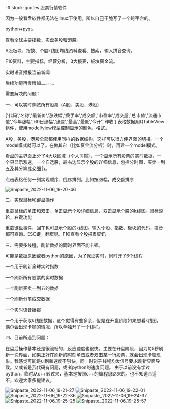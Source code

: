 -# stock-quotes
股票行情软件

因为一般看盘软件都无法在linux下使用，所以自己干脆写了一个跨平台的。

python+pyqt。

查看全球主要指数，实盘美股和港股。

A股板块、指数、个股k线图均线资料查看、搜索，输入拼音查询。

F10资料，主要指标，经营分析，3大报表，板块资金流。

实时语音播报当前新闻

后续功能再慢慢加。。。。。。

需要解决的问题：

一、可以实时浏览所有股票（A股，美股，港股）

['代码','名称','最新价','涨跌幅','换手率','成交额','市盈率','成交量','总市值','流通市值','今年涨幅','60日涨幅','涨速','最高','最低','今开','昨收']
表格数据用QTableView组件，使用model/view模型控制显示的颜色，格式。

A股，美股，港股全部都使用同样的数据结构，这样可以很方便界面的切换。一个model模式就可以了。在做其它（比如资金流分析）时，再建一个model模式。

看盘的主界面上分了4大块区域（个人习惯），一个显示所有股票的实时数据，一个只显示涨速，一个自选股，最右边显示个股的详细信息，包括分时图，买卖一到五及其分笔成交细节。

点击表格任何一列实现顺序、倒序排列。比如按涨幅，成交额排序

![Snipaste_2022-11-06_19-20-46](https://user-images.githubusercontent.com/29307274/200167923-75be3496-439d-48f6-8e2b-42c7edffc02f.jpg)

二、实现鼠标和键盘操作

重载鼠标的单击和双击，单击显示个股详细信息，双击显示个股的k线图。鼠标滚轮，右键功能

重载键盘事件，回车也可显示个股的k线图。输入个股、指数、板块的代码，拼音都可查询。ESC键，翻页键。F10查看个股报表资讯

三、需要多线程，刷新数据的同时界面不能卡顿。

可能是数据原因或者python的原因，为了保证实时，同时开了6个线程

一个用于刷新全球实时指数

一个刷新所有股票的实时数据

一个刷新买卖一到五的数据

一个刷新分笔成交数据

一个实时语音播报

一个用于获取k线图数据，这个觉得有些多余，但是在开盘阶段如果想看k线图，偶尔会出现卡顿的情况，所以单独开了一个线程。

四、目前所遇到问题：

在盘后操作基本还是很流畅的，反应速度也很快。主要在开盘阶段，因为每5秒刷新一次界面，如果正好在刷新的时刻单击或者双击某一行股票，就会出现卡顿现象。我感觉可能是ui刷新速度不够快，同一时刻子线程均发信号要求刷新界面导致。又或者是我代码有问题，或者python的速度问题。
由于以前没有学过python，临时从c++转过来，基本是按照c++的编程思路来的。也不知道合适不，欢迎大家多提建议。

![Snipaste_2022-11-06_19-21-27](https://user-images.githubusercontent.com/29307274/200167939-b4401eac-f204-4335-bc96-82d1f71e4251.jpg)
![Snipaste_2022-11-06_19-22-01](https://user-images.githubusercontent.com/29307274/200167941-64237622-e2e6-46e1-a52c-1fd7183637cf.jpg)
![Snipaste_2022-11-06_19-22-36](https://user-images.githubusercontent.com/29307274/200167942-01991042-fa3d-43b6-8f2a-eec6aca27c92.jpg)
![Snipaste_2022-11-06_19-24-37](https://user-images.githubusercontent.com/29307274/200167943-a318c9cd-16b0-47c1-b1d6-02b601d595a0.jpg)
![Snipaste_2022-11-06_19-25-25](https://user-images.githubusercontent.com/29307274/200167945-a9750d43-b587-4a5e-81db-6fa194930a1f.jpg)
![Snipaste_2022-11-06_19-25-57](https://user-images.githubusercontent.com/29307274/200167946-8cfeccf3-7a48-4cde-98b8-2baf4644a9e2.jpg)

